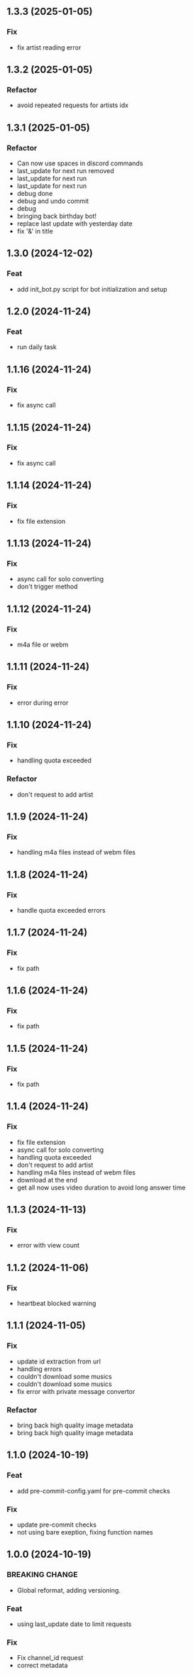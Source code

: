 ## 1.3.3 (2025-01-05)

### Fix

- fix artist reading error

## 1.3.2 (2025-01-05)

### Refactor

- avoid repeated requests for artists idx

## 1.3.1 (2025-01-05)

### Refactor

- Can now use spaces in discord commands
- last_update for next run removed
- last_update for next run
- last_update for next run
- debug done
- debug and undo commit
- debug
- bringing back birthday bot!
- replace last update with yesterday date
- fix '&' in title

## 1.3.0 (2024-12-02)

### Feat

- add init_bot.py script for bot initialization and setup

## 1.2.0 (2024-11-24)

### Feat

- run daily task

## 1.1.16 (2024-11-24)

### Fix

- fix async call

## 1.1.15 (2024-11-24)

### Fix

- fix async call

## 1.1.14 (2024-11-24)

### Fix

- fix file extension

## 1.1.13 (2024-11-24)

### Fix

- async call for solo converting
- don't trigger method

## 1.1.12 (2024-11-24)

### Fix

- m4a file or webm

## 1.1.11 (2024-11-24)

### Fix

- error during error

## 1.1.10 (2024-11-24)

### Fix

- handling quota exceeded

### Refactor

- don't request to add artist

## 1.1.9 (2024-11-24)

### Fix

- handling m4a files instead of webm files

## 1.1.8 (2024-11-24)

### Fix

- handle quota exceeded errors

## 1.1.7 (2024-11-24)

### Fix

- fix path

## 1.1.6 (2024-11-24)

### Fix

- fix path

## 1.1.5 (2024-11-24)

### Fix

- fix path

## 1.1.4 (2024-11-24)

### Fix

- fix file extension
- async call for solo converting
- handling quota exceeded
- don't request to add artist
- handling m4a files instead of webm files
- download at the end
- get all now uses video duration to avoid long answer time

## 1.1.3 (2024-11-13)

### Fix

- error with view count

## 1.1.2 (2024-11-06)

### Fix

- heartbeat blocked warning

## 1.1.1 (2024-11-05)

### Fix

- update id extraction from url
- handling errors
- couldn't download some musics
- couldn't download some musics
- fix error with private message convertor

### Refactor

- bring back high quality image metadata
- bring back high quality image metadata

## 1.1.0 (2024-10-19)

### Feat

- add pre-commit-config.yaml for pre-commit checks

### Fix

- update pre-commit checks
- not using bare exeption, fixing function names

## 1.0.0 (2024-10-19)

### BREAKING CHANGE

- Global reformat, adding versioning.

### Feat

- using last_update date to limit requests

### Fix

- Fix channel_id request
- correct metadata
